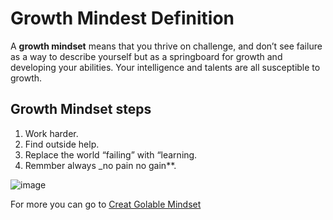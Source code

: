 # Growth Mindest Definition
A **growth mindset** means that you thrive on challenge, and don’t see failure as a way to describe yourself but as a springboard for growth and developing your abilities. Your intelligence and talents are all susceptible to growth.

## Growth Mindset steps
 1. Work harder.
 2. Find outside help.
 3. Replace the world “failing” with “learning.
 4. Remmber always _no pain no gain**.

![image](https://cbmtraining.co.za/wp-content/uploads/2019/06/growth-vs-fixed-mindset.png)


For more you can go to [Creat Golable Mindset](https://onlinelibrary.wiley.com/doi/abs/10.1002/1520-6874(200003/04)42:2%3C187::AID-TIE4%3E3.0.CO;2-7)


